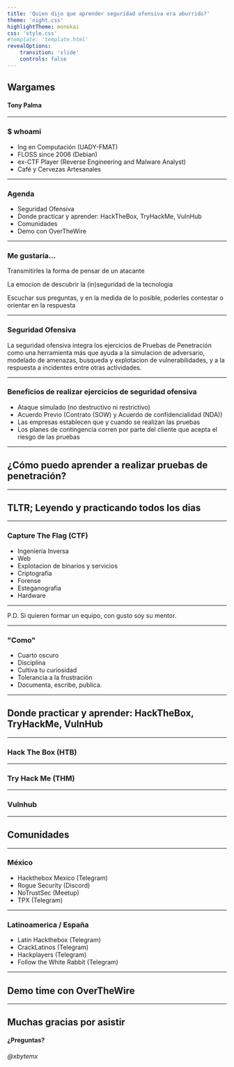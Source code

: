 ```yaml
---
title: 'Quien dijo que aprender seguridad ofensiva era aburrido?'
theme: 'night.css'
highlightTheme: monokai
css: 'style.css'
#template: 'template.html'
revealOptions:
    transition: 'slide'
    controls: false
---
```

<!-- .slide: data-background="./img/portada.jpg"; data-background-opacity="0.75";-->
## Wargames
#### Tony Palma


---
### $ whoami
- Ing en Computación (UADY-FMAT)
- FLOSS since 2006 (Debian)
- ex-CTF Player (Reverse Engineering and Malware Analyst)
- Café y Cervezas Artesanales


---
### Agenda
* Seguridad Ofensiva
* Donde practicar y aprender: HackTheBox, TryHackMe, VulnHub
* Comunidades
* Demo con OverTheWire


---
<!-- .slide: data-background="./img/titles.png"; -->
### Me gustaría...
Transmitirles la forma de pensar de un atacante

La emocion de descubrir la (in)seguridad de la tecnologia

Escuchar sus preguntas, y en la medida de lo posible, poderles contestar o orientar en la respuesta


---
### Seguridad Ofensiva
La seguridad ofensiva integra los ejercicios de Pruebas de Penetración como una herramienta más que ayuda a la simulacion de adversario, modelado de amenazas, busqueda y explotacion de vulnerabilidades, y a la respuesta a incidentes entre otras actividades.


---
### Beneficios de realizar ejercicios de seguridad ofensiva
* Ataque simulado (no destructivo ni restrictivo)
* Acuerdo Previo (Contrato (SOW) y Acuerdo de confidencialidad (NDA))
* Las empresas establecen que y cuando se realizan las pruebas
* Los planes de contingencia corren por parte del cliente que acepta el riesgo de las pruebas


---
<!-- .slide: data-background="./img/titles.png"; -->
## ¿Cómo puedo aprender a realizar pruebas de penetración?


---
## TLTR; Leyendo y practicando todos los dias

---
### Capture The Flag (CTF)

* Ingenieria Inversa
* Web
* Explotacion de binarios y servicios
* Criptografia
* Forense
* Esteganografia
* Hardware

----
P.D. Si quieren formar un equipo, con gusto soy su mentor.


---
### "Como"
* Cuarto oscuro
* Disciplina
* Cultiva tu curiosidad
* Tolerancia a la frustración
* Documenta, escribe, publica.


---
<!-- .slide: data-background="./img/titles.png"; -->
## Donde practicar y aprender: HackTheBox, TryHackMe, VulnHub

---
### Hack The Box (HTB)

---
### Try Hack Me (THM)

---
### Vulnhub

---
<!-- .slide: data-background="./img/titles.png"; -->
## Comunidades

---
### México
* Hackthebox Mexico (Telegram)
* Rogue Security (Discord)
* NoTrustSec (Meetup)
* TPX (Telegram)

---
### Latinoamerica / España
* Latin Hackthebox (Telegram)
* CrackLatinos (Telegram)
* Hackplayers (Telegram)
* Follow the White Rabbit (Telegram)


---
## Demo time con OverTheWire


---
## Muchas gracias por asistir
#### ¿Preguntas?

###### @xbytemx
